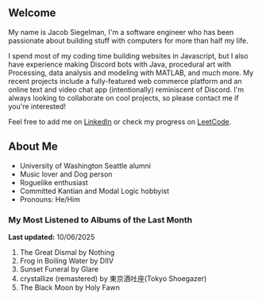
## Welcome
My name is Jacob Siegelman, I'm a software engineer who has been passionate about building stuff with computers for more than half my life.

I spend most of my coding time building websites in Javascript, but I also have experience making Discord bots with Java, procedural art with Processing, data analysis and modeling with MATLAB, and much more. My recent projects include a fully-featured web commerce platform and an online text and video chat app (intentionally) reminiscent of Discord. I'm always looking to collaborate on cool projects, so please contact me if you're interested!

Feel free to add me on [LinkedIn](https://www.linkedin.com/in/jacob-siegelman/) or check my progress on [LeetCode](https://leetcode.com/jsiegelman/).

## About Me
- University of Washington Seattle alumni
- Music lover and Dog person
- Roguelike enthusiast
- Committed Kantian and Modal Logic hobbyist
- Pronouns: He/Him

### My Most Listened to Albums of the Last Month
**Last updated:** 10/06/2025 <!-- lfm -->   
1. <!-- lfm -->The Great Dismal by Nothing  
2. <!-- lfm -->Frog in Boiling Water by DIIV  
3. <!-- lfm -->Sunset Funeral by Glare  
4. <!-- lfm -->crystallize (remastered) by 東京酒吐座(Tokyo Shoegazer)  
5. <!-- lfm -->The Black Moon by Holy Fawn  
